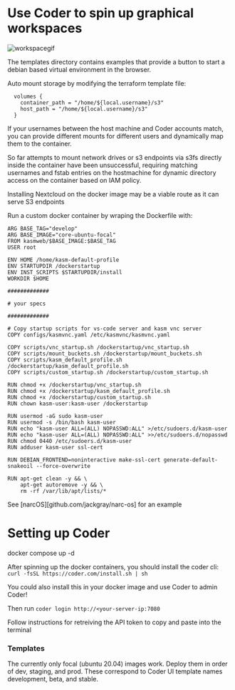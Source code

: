 # Use Coder to spin up graphical workspaces

![workspacegif](./gifs/coder-workspaces.gif)

The templates directory contains examples that provide a button to start a debian based virtual environment in the browser. 

Auto mount storage by modifying the terraform template file:
```
  volumes {
    container_path = "/home/${local.username}/s3"
    host_path = "/home/${local.username}/s3"
  }
```

If your usernames between the host machine and Coder accounts match, you can provide different mounts for different users and dynamically map them to the container.

So far attempts to mount network drives or s3 endpoints via s3fs directly inside the container have been unsuccessful, requiring matching usernames and fstab entries on the hostmachine for dynamic directory access on the container based on IAM policy. 

Installing Nextcloud on the docker image may be a viable route as it can serve S3 endpoints

Run a custom docker container by wraping the Dockerfile with:

```
ARG BASE_TAG="develop"
ARG BASE_IMAGE="core-ubuntu-focal"
FROM kasmweb/$BASE_IMAGE:$BASE_TAG
USER root

ENV HOME /home/kasm-default-profile
ENV STARTUPDIR /dockerstartup
ENV INST_SCRIPTS $STARTUPDIR/install
WORKDIR $HOME

#############

# your specs

#############

# Copy startup scripts for vs-code server and kasm vnc server
COPY configs/kasmvnc.yaml /etc/kasmvnc/kasmvnc.yaml

COPY scripts/vnc_startup.sh /dockerstartup/vnc_startup.sh
COPY scripts/mount_buckets.sh /dockerstartup/mount_buckets.sh
COPY scripts/kasm_default_profile.sh /dockerstartup/kasm_default_profile.sh
COPY scripts/custom_startup.sh /dockerstartup/custom_startup.sh

RUN chmod +x /dockerstartup/vnc_startup.sh
RUN chmod +x /dockerstartup/kasm_default_profile.sh
RUN chmod +x /dockerstartup/custom_startup.sh
RUN chown kasm-user:kasm-user /dockerstartup 

RUN usermod -aG sudo kasm-user
RUN usermod -s /bin/bash kasm-user
RUN echo "kasm-user ALL=(ALL) NOPASSWD:ALL" >/etc/sudoers.d/kasm-user
RUN echo "kasm-user ALL=(ALL) NOPASSWD:ALL" >>/etc/sudoers.d/nopasswd
RUN chmod 0440 /etc/sudoers.d/kasm-user
RUN adduser kasm-user ssl-cert

RUN DEBIAN_FRONTEND=noninteractive make-ssl-cert generate-default-snakeoil --force-overwrite

RUN apt-get clean -y && \ 
    apt-get autoremove -y && \ 
    rm -rf /var/lib/apt/lists/*

```

See [narcOS][github.com/jackgray/narc-os] for an example

# Setting up Coder

docker compose up -d

After spinning up the docker containers, you should install the coder cli:
`curl -fsSL https://coder.com/install.sh | sh`

You could also install this in your docker image and use Coder to admin Coder!

Then run `coder login http://<your-server-ip:7080`

Follow instructions for retreiving the API token to copy and paste into the terminal


### Templates

The currently only focal (ubuntu 20.04) images work. Deploy them in order of dev, staging, and prod. These correspond to Coder UI template names development, beta, and stable. 